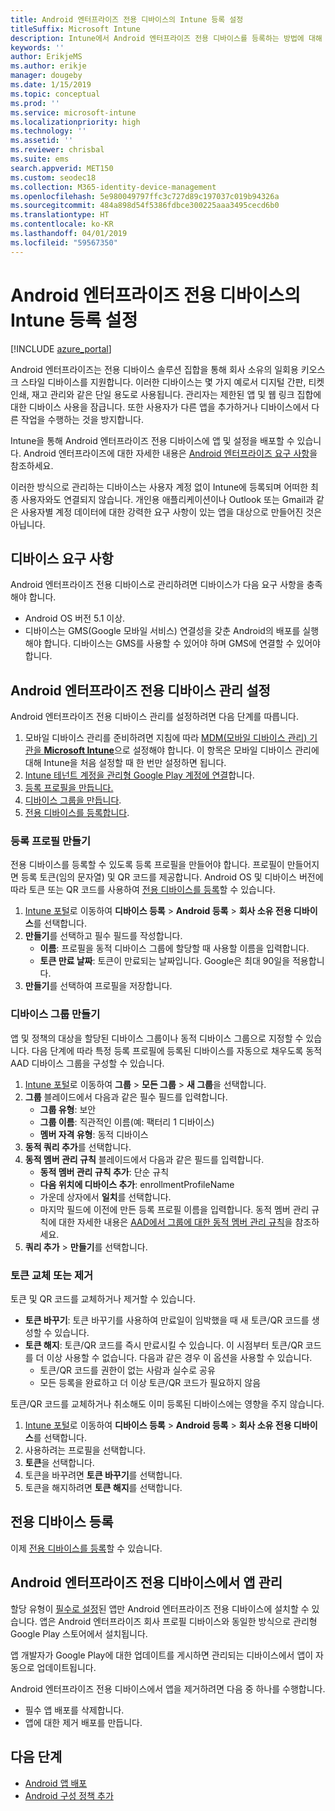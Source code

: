 ```yaml
---
title: Android 엔터프라이즈 전용 디바이스의 Intune 등록 설정
titleSuffix: Microsoft Intune
description: Intune에서 Android 엔터프라이즈 전용 디바이스를 등록하는 방법에 대해 알아봅니다.
keywords: ''
author: ErikjeMS
ms.author: erikje
manager: dougeby
ms.date: 1/15/2019
ms.topic: conceptual
ms.prod: ''
ms.service: microsoft-intune
ms.localizationpriority: high
ms.technology: ''
ms.assetid: ''
ms.reviewer: chrisbal
ms.suite: ems
search.appverid: MET150
ms.custom: seodec18
ms.collection: M365-identity-device-management
ms.openlocfilehash: 5e980049797ffc3c727d89c197037c019b94326a
ms.sourcegitcommit: 484a898d54f5386fdbce300225aaa3495cecd6b0
ms.translationtype: HT
ms.contentlocale: ko-KR
ms.lasthandoff: 04/01/2019
ms.locfileid: "59567350"
---
```

# <a name="set-up-intune-enrollment-of-android-enterprise-dedicated-devices"></a>Android 엔터프라이즈 전용 디바이스의 Intune 등록 설정

[!INCLUDE [azure_portal](./includes/azure_portal.md)]

Android 엔터프라이즈는 전용 디바이스 솔루션 집합을 통해 회사 소유의 일회용 키오스크 스타일 디바이스를 지원합니다. 이러한 디바이스는 몇 가지 예로서 디지털 간판, 티켓 인쇄, 재고 관리와 같은 단일 용도로 사용됩니다. 관리자는 제한된 앱 및 웹 링크 집합에 대한 디바이스 사용을 잠급니다. 또한 사용자가 다른 앱을 추가하거나 디바이스에서 다른 작업을 수행하는 것을 방지합니다.

Intune을 통해 Android 엔터프라이즈 전용 디바이스에 앱 및 설정을 배포할 수 있습니다. Android 엔터프라이즈에 대한 자세한 내용은 [Android 엔터프라이즈 요구 사항](https://support.google.com/work/android/answer/6174145?hl=en&ref_topic=6151012)을 참조하세요.

이러한 방식으로 관리하는 디바이스는 사용자 계정 없이 Intune에 등록되며 어떠한 최종 사용자와도 연결되지 않습니다. 개인용 애플리케이션이나 Outlook 또는 Gmail과 같은 사용자별 계정 데이터에 대한 강력한 요구 사항이 있는 앱을 대상으로 만들어진 것은 아닙니다.

## <a name="device-requirements"></a>디바이스 요구 사항

Android 엔터프라이즈 전용 디바이스로 관리하려면 디바이스가 다음 요구 사항을 충족해야 합니다.

- Android OS 버전 5.1 이상.
- 디바이스는 GMS(Google 모바일 서비스) 연결성을 갖춘 Android의 배포를 실행해야 합니다. 디바이스는 GMS를 사용할 수 있어야 하며 GMS에 연결할 수 있어야 합니다.

## <a name="set-up-android-enterprise-dedicated-device-management"></a>Android 엔터프라이즈 전용 디바이스 관리 설정

Android 엔터프라이즈 전용 디바이스 관리를 설정하려면 다음 단계를 따릅니다.

1. 모바일 디바이스 관리를 준비하려면 지침에 따라 [MDM(모바일 디바이스 관리) 기관을 **Microsoft Intune**](mdm-authority-set.md)으로 설정해야 합니다. 이 항목은 모바일 디바이스 관리에 대해 Intune을 처음 설정할 때 한 번만 설정하면 됩니다.
2. [Intune 테넌트 계정을 관리형 Google Play 계정에 연결](connect-intune-android-enterprise.md)합니다.
3. [등록 프로필을 만듭니다.](#create-an-enrollment-profile)
4. [디바이스 그룹을 만듭니다](#create-a-device-group).
5. [전용 디바이스를 등록합니다](#enroll-the-dedicated-devices).

### <a name="create-an-enrollment-profile"></a>등록 프로필 만들기

전용 디바이스를 등록할 수 있도록 등록 프로필을 만들어야 합니다. 프로필이 만들어지면 등록 토큰(임의 문자열) 및 QR 코드를 제공합니다. Android OS 및 디바이스 버전에 따라 토큰 또는 QR 코드를 사용하여 [전용 디바이스를 등록](#enroll-the-dedicated-devices)할 수 있습니다.

1. [Intune 포털](https://portal.azure.com)로 이동하여 **디바이스 등록** > **Android 등록** > **회사 소유 전용 디바이스**를 선택합니다.
2. **만들기**를 선택하고 필수 필드를 작성합니다.
    - **이름**: 프로필을 동적 디바이스 그룹에 할당할 때 사용할 이름을 입력합니다.
    - **토큰 만료 날짜**: 토큰이 만료되는 날짜입니다. Google은 최대 90일을 적용합니다.
3. **만들기**를 선택하여 프로필을 저장합니다.

### <a name="create-a-device-group"></a>디바이스 그룹 만들기

앱 및 정책의 대상을 할당된 디바이스 그룹이나 동적 디바이스 그룹으로 지정할 수 있습니다. 다음 단계에 따라 특정 등록 프로필에 등록된 디바이스를 자동으로 채우도록 동적 AAD 디바이스 그룹을 구성할 수 있습니다.

1. [Intune 포털](https://portal.azure.com)로 이동하여 **그룹** > **모든 그룹** > **새 그룹**을 선택합니다.
2. **그룹** 블레이드에서 다음과 같은 필수 필드를 입력합니다.
    - **그룹 유형**: 보안
    - **그룹 이름**: 직관적인 이름(예: 팩터리 1 디바이스)
    - **멤버 자격 유형**: 동적 디바이스
3. **동적 쿼리 추가**를 선택합니다.
4. **동적 멤버 관리 규칙** 블레이드에서 다음과 같은 필드를 입력합니다.
    - **동적 멤버 관리 규칙 추가**: 단순 규칙
    - **다음 위치에 디바이스 추가**: enrollmentProfileName
    - 가운데 상자에서 **일치**를 선택합니다.
    - 마지막 필드에 이전에 만든 등록 프로필 이름을 입력합니다.
    동적 멤버 관리 규칙에 대한 자세한 내용은 [AAD에서 그룹에 대한 동적 멤버 관리 규칙](https://docs.microsoft.com/azure/active-directory/users-groups-roles/groups-dynamic-membership)을 참조하세요. 
5. **쿼리 추가** > **만들기**를 선택합니다.

### <a name="replace-or-remove-tokens"></a>토큰 교체 또는 제거

토큰 및 QR 코드를 교체하거나 제거할 수 있습니다.

- **토큰 바꾸기**: 토큰 바꾸기를 사용하여 만료일이 임박했을 때 새 토큰/QR 코드를 생성할 수 있습니다.
- **토큰 해지**: 토큰/QR 코드를 즉시 만료시킬 수 있습니다. 이 시점부터 토큰/QR 코드를 더 이상 사용할 수 없습니다. 다음과 같은 경우 이 옵션을 사용할 수 있습니다.
    - 토큰/QR 코드를 권한이 없는 사람과 실수로 공유
    - 모든 등록을 완료하고 더 이상 토큰/QR 코드가 필요하지 않음

토큰/QR 코드를 교체하거나 취소해도 이미 등록된 디바이스에는 영향을 주지 않습니다.

1. [Intune 포털](https://portal.azure.com)로 이동하여 **디바이스 등록** > **Android 등록** > **회사 소유 전용 디바이스**를 선택합니다.
2. 사용하려는 프로필을 선택합니다.
3. **토큰**을 선택합니다.
4. 토큰을 바꾸려면 **토큰 바꾸기**를 선택합니다.
5. 토큰을 해지하려면 **토큰 해지**를 선택합니다.

## <a name="enroll-the-dedicated-devices"></a>전용 디바이스 등록

이제 [전용 디바이스를 등록](android-dedicated-devices-fully-managed-enroll.md)할 수 있습니다.

## <a name="managing-apps-on-android-enterprise-dedicated-devices"></a>Android 엔터프라이즈 전용 디바이스에서 앱 관리

할당 유형이 [필수로 설정](apps-deploy.md#assign-an-app)된 앱만 Android 엔터프라이즈 전용 디바이스에 설치할 수 있습니다. 앱은 Android 엔터프라이즈 회사 프로필 디바이스와 동일한 방식으로 관리형 Google Play 스토어에서 설치됩니다.

앱 개발자가 Google Play에 대한 업데이트를 게시하면 관리되는 디바이스에서 앱이 자동으로 업데이트됩니다.

Android 엔터프라이즈 전용 디바이스에서 앱을 제거하려면 다음 중 하나를 수행합니다.
-   필수 앱 배포를 삭제합니다.
-   앱에 대한 제거 배포를 만듭니다.

## <a name="next-steps"></a>다음 단계
- [Android 앱 배포](apps-deploy.md)
- [Android 구성 정책 추가](device-profiles.md)
